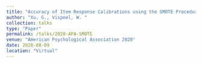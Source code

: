 ```yaml
---
title: "Accuracy of Item Response Calibrations using the SMOTE Procedure"
author: "Xu, G., Vispoel, W. "
collection: talks
type: "Paper"
permalink: /talks/2020-APA-SMOTE
venue: "American Psychological Association 2020"
date: 2020-08-09
location: "Virtual"
---
```



